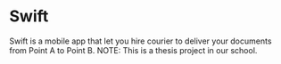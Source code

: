 # Swift
Swift is a mobile app that let you hire courier to deliver your documents from Point A to Point B.
NOTE: This is a thesis project in our school.
